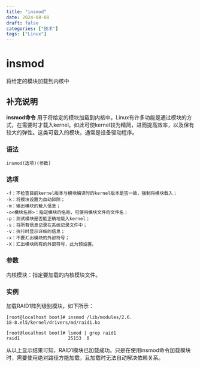 ```yaml
---
title: "insmod"
date: 2024-08-08
draft: false
categories: ["技术"]
tags: ["Linux"]
---
```

insmod
===

将给定的模块加载到内核中

## 补充说明

**insmod命令** 用于将给定的模块加载到内核中。Linux有许多功能是通过模块的方式，在需要时才载入kernel。如此可使kernel较为精简，进而提高效率，以及保有较大的弹性。这类可载入的模块，通常是设备驱动程序。

###  语法

```shell
insmod(选项)(参数)
```

###  选项

```shell
-f：不检查目前kernel版本与模块编译时的kernel版本是否一致，强制将模块载入；
-k：将模块设置为自动卸除；
-m：输出模块的载入信息；
-o<模块名称>：指定模块的名称，可使用模块文件的文件名；
-p：测试模块是否能正确地载入kernel；
-s：将所有信息记录在系统记录文件中；
-v：执行时显示详细的信息；
-x：不要汇出模块的外部符号；
-X：汇出模块所有的外部符号，此为预设置。
```

###  参数

内核模块：指定要加载的内核模块文件。

###  实例

加载RAID1阵列级别模块，如下所示：

```shell
[root@localhost boot]# insmod /lib/modules/2.6.
18-8.el5/kernel/drivers/md/raid1.ko  

[root@localhost boot]# lsmod | grep raid1
raid1                  25153  0
```

从以上显示结果可知，RAID1模块已加载成功。只是在使用insmod命令加载模块时，需要使用绝对路径方能加载，且加载时无法自动解决依赖关系。


